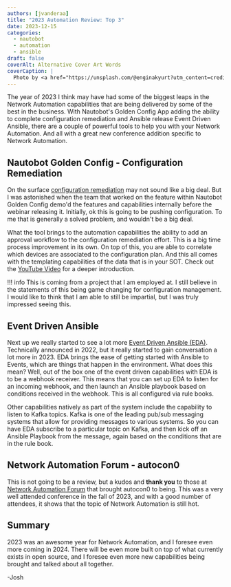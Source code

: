 ```yaml
---
authors: [jvanderaa]
title: "2023 Automation Review: Top 3"
date: 2023-12-15
categories:
  - nautobot
  - automation
  - ansible
draft: false
coverAlt: Alternative Cover Art Words
coverCaption: |
  Photo by <a href="https://unsplash.com/@enginakyurt?utm_content=creditCopyText&utm_medium=referral&utm_source=unsplash">engin akyurt</a> on <a href="https://unsplash.com/photos/a-beach-with-a-heart-drawn-in-the-sand-3fGYGza-43g?utm_content=creditCopyText&utm_medium=referral&utm_source=unsplash">Unsplash</a>
---
```


The year of 2023 I think may have had some of the biggest leaps in the Network Automation capabilities that are being delivered by some of the best in the business. With Nautobot's Golden Config App adding the ability to complete configuration remediation and Ansible release Event Driven Ansible, there are a couple of powerful tools to help you with your Network Automation. And all with a great new conference addition specific to Network Automation.

<!-- more -->

## Nautobot Golden Config - Configuration Remediation

On the surface [configuration remediation](https://docs.nautobot.com/projects/golden-config/en/latest/user/app_feature_remediation/) may not sound like a big deal. But I was astonished when the team that worked on the feature within Nautobot Golden Config demo'd the features and capabilities internally before the webinar releasing it. Initially, ok this is going to be pushing configuration. To me that is generally a solved problem, and wouldn't be a big deal.

What the tool brings to the automation capabilities the ability to add an approval workflow to the configuration remediation effort. This is a big time process improvement in its own. On top of this, you are able to correlate which devices are associated to the configuration plan. And this all comes with the templating capabilities of the data that is in your SOT. Check out the [YouTube Video](https://www.youtube.com/watch?v=F0HtRBSEjqY) for a deeper introduction.

!!! info
    This is coming from a project that I am employed at. I still believe in the statements of this being game changing for configuration management. I would like to think that I am able to still be impartial, but I was truly impressed seeing this.


## Event Driven Ansible

Next up we really started to see a lot more [Event Driven Ansible (EDA)](https://www.redhat.com/en/technologies/management/ansible/event-driven-ansible). Technically announced in 2022, but it really started to gain conversation a lot more in 2023. EDA brings the ease of getting started with Ansible to Events, which are things that happen in the environment. What does this mean? Well, out of the box one of the event driven capabilities with EDA is to be a webhook receiver. This means that you can set up EDA to listen for an incoming webhook, and then launch an Ansible playbook based on conditions received in the webhook. This is all configured via rule books.

Other capabilities natively as part of the system include the capability to listen to Kafka topics. Kafka is one of the leading pub/sub messaging systems that allow for providing messages to various systems. So you can have EDA subscribe to a particular topic on Kafka, and then kick off an Ansible Playbook from the message, again based on the conditions that are in the rule book.

## Network Automation Forum - autocon0

This is not going to be a review, but a kudos and **thank you** to those at [Network Automation Forum](https://networkautomation.forum/) that brought autocon0 to being. This was a very well attended conference in the fall of 2023, and with a good number of attendees, it shows that the topic of Network Automation is still hot. 

## Summary

2023 was an awesome year for Network Automation, and I foresee even more coming in 2024. There will be even more built on top of what currently exists in open source, and I foresee even more new capabilities being brought and talked about all together.

-Josh

